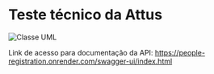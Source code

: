 # Teste técnico da Attus

![Classe UML](https://github.com/kaiquef30/people-registration/assets/109758907/544b2bc9-a143-44f6-9d2c-c3033b8e3105)


Link de acesso para documentação da API: https://people-registration.onrender.com/swagger-ui/index.html
